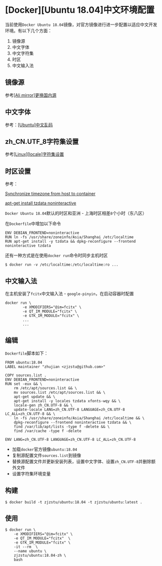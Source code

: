 
# [Docker][Ubuntu 18.04]中文环境配置

当前使用`Docker Ubuntu 18.04`镜像，对官方镜像进行进一步配置以适应中文开发环境。有以下几个方面：

1. 镜像源
2. 中文字体
3. 中文字符集
4. 时区
5. 中文输入法

## 镜像源

参考[[Ali mirror]更换国内源](https://zj-linux-guide.readthedocs.io/zh_CN/latest/tool-install-configure/[Ali%20mirror]]%E6%9B%B4%E6%8D%A2%E5%9B%BD%E5%86%85%E6%BA%90/)

## 中文字体

参考：[[Ubuntu]中文乱码](https://zj-linux-guide.readthedocs.io/zh_CN/latest/tool-install-configure/[Ubuntu]%E4%B8%AD%E6%96%87%E4%B9%B1%E7%A0%81/)

## zh_CN.UTF_8字符集设置

参考[[Linux][locale]字符集设置](https://zj-linux-guide.readthedocs.io/zh_CN/latest/tool-install-configure/[LOCALE]%E5%AD%97%E7%AC%A6%E9%9B%86%E8%AE%BE%E7%BD%AE/)

## 时区设置

参考：

[Synchronize timezone from host to container](https://forums.docker.com/t/synchronize-timezone-from-host-to-container/39116)

[apt-get install tzdata noninteractive](https://stackoverflow.com/questions/44331836/apt-get-install-tzdata-noninteractive)

`Docker Ubuntu 18.04`默认的时区和亚洲 - 上海时区相差`8`个小时（东八区）

在`Dockerfile`中增加以下命令

```
ENV DEBIAN_FRONTEND=noninteractive
RUN	ln -fs /usr/share/zoneinfo/Asia/Shanghai /etc/localtime
RUN	apt-get install -y tzdata && dpkg-reconfigure --frontend noninteractive tzdata
```

还有一种方式是在使用`docker run`命令时同步主机时区

```
$ docker run -v /etc/localtime:/etc/localtime:ro ...
```

## 中文输入法

在主机安装了`fcitx`中文输入法 - `google-pinyin`，在启动容器时配置

```
docker run \
        -e XMODIFIERS="@im=fcitx" \
        -e QT_IM_MODULE="fcitx" \
        -e GTK_IM_MODULE="fcitx" \
		...
		...
```

## 编辑

`Dockerfile`脚本如下：

```
FROM ubuntu:18.04
LABEL maintainer "zhujian <zjzstu@github.com>"

COPY sources.list .
ENV DEBIAN_FRONTEND=noninteractive
RUN set -eux && \
	rm /etc/apt/sources.list && \
	mv sources.list /etc/apt/sources.list && \
	apt-get update && \
	apt-get install -y locales tzdata xfonts-wqy && \
	locale-gen zh_CN.UTF-8 && \
	update-locale LANG=zh_CN.UTF-8 LANGUAGE=zh_CN.UTF-8 LC_ALL=zh_CN.UTF-8 && \
	ln -fs /usr/share/zoneinfo/Asia/Shanghai /etc/localtime && \
	dpkg-reconfigure --frontend noninteractive tzdata && \
    find /var/lib/apt/lists -type f -delete && \
    find /var/cache -type f -delete

ENV LANG=zh_CN.UTF-8 LANGUAGE=zh_CN.UTF-8 LC_ALL=zh_CN.UTF-8
```

* 加载`docker`官方镜像`ubuntu:18.04`
* 复制源配置文件`sources.list`到镜像
* 替换源配置文件并更新安装列表，设置中文字体、设置`zh_CN.UTF-8`并删除额外文件
* 设置字符集环境变量

## 构建

```
$ docker build -t zjzstu/ubuntu:18.04 -t zjzstu/ubuntu:latest .
```

## 使用

```
$ docker run \
	-e XMODIFIERS="@im=fcitx" \
	-e QT_IM_MODULE="fcitx"  \
	-e GTK_IM_MODULE="fcitx" \
	-it --rm  \
	--name ubuntu \
	zjzstu/ubuntu:18.04-zh \
	bash
```